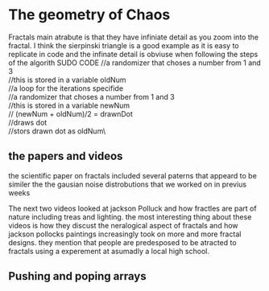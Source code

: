 # The geometry of Chaos #
Fractals main atrabute is that they have infiniate detail as you zoom into the fractal. I think the sierpinski triangle is a good example as it is easy to replicate in code and the infinate detail is obviuse when following the steps of the algorith
SUDO CODE
//a randomizer that choses a number from 1 and 3 \
//this is stored in a variable oldNum\
//a loop for the iterations specifide\
  //a randomizer that choses a number from 1 and 3\
  //this is stored in a variable newNum\
  // (newNum + oldNum)/2 = drawnDot\
  //draws dot\
  //stors drawn dot as oldNum\
## the papers and videos ##
the scientific paper on fractals included several paterns that appeard to be similer the the gausian noise distrobutions that we worked on in previus weeks

  The next two videos looked at jackson Polluck and how fractles are part of nature including treas and lighting.
  the most interesting thing about these videos is how they discust the neralogical aspect of fractals and how jackson pollocks paintings increasingly took on more and more fractal designs. they mention that people are predesposed to be atracted to fractals using a experement at asumadly a local high school.

## Pushing and poping arrays ##



  

  
